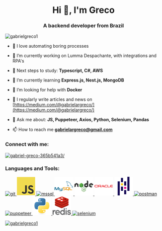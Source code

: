 <h1 align="center">Hi 👋, I'm Greco</h1>
<h3 align="center">A backend developer from Brazil</h3>

<p align="left"> <img src="https://komarev.com/ghpvc/?username=gabrielgreco1&label=Profile%20views&color=0e75b6&style=flat" alt="gabrielgreco1" /> </p>

- 🤖 I love automating boring processes

- 🔭 I’m currently working on Lumma Despachante, with integrations and RPA's

- 📄 Next steps to study: **Typescript, C#, AWS**

- 🌱 I’m currently learning **Express.js, Nest.js, MongoDB**

- 🤝 I’m looking for help with **Docker**

- 📝 I regularly write articles and news on [https://medium.com/@gabrielargreco/](https://medium.com/@gabrielargreco/)

- 💬 Ask me about: **JS, Puppeteer, Axios, Python, Selenium, Pandas**

- 📫 How to reach me **gabrielargreco@gmail.com**

<h3 align="left">Connect with me:</h3>
<p align="left">
<a href="https://linkedin.com/in/gabriel-greco-365b541a3/" target="blank"><img align="center" src="https://raw.githubusercontent.com/rahuldkjain/github-profile-readme-generator/master/src/images/icons/Social/linked-in-alt.svg" alt="gabriel-greco-365b541a3/" height="30" width="60" /></a>
</p>

<h3 align="left">Languages and Tools:</h3>
<p align="left"> <a href="https://git-scm.com/" target="_blank" rel="noreferrer"> <img src="https://www.vectorlogo.zone/logos/git-scm/git-scm-icon.svg" alt="git" width="60" height="60"/> </a> <a href="https://developer.mozilla.org/en-US/docs/Web/JavaScript" target="_blank" rel="noreferrer"> <img src="https://raw.githubusercontent.com/devicons/devicon/master/icons/javascript/javascript-original.svg" alt="javascript" width="60" height="60"/> </a> <a href="https://www.microsoft.com/en-us/sql-server" target="_blank" rel="noreferrer"> <img src="https://www.svgrepo.com/show/303229/microsoft-sql-server-logo.svg" alt="mssql" width="60" height="60"/> </a> <a href="https://www.mysql.com/" target="_blank" rel="noreferrer"> <img src="https://raw.githubusercontent.com/devicons/devicon/master/icons/mysql/mysql-original-wordmark.svg" alt="mysql" width="60" height="60"/> </a> <a href="https://nodejs.org" target="_blank" rel="noreferrer"> <img src="https://raw.githubusercontent.com/devicons/devicon/master/icons/nodejs/nodejs-original-wordmark.svg" alt="nodejs" width="60" height="60"/> </a> <a href="https://www.oracle.com/" target="_blank" rel="noreferrer"> <img src="https://raw.githubusercontent.com/devicons/devicon/master/icons/oracle/oracle-original.svg" alt="oracle" width="60" height="60"/> </a> <a href="https://pandas.pydata.org/" target="_blank" rel="noreferrer"> <img src="https://raw.githubusercontent.com/devicons/devicon/2ae2a900d2f041da66e950e4d48052658d850630/icons/pandas/pandas-original.svg" alt="pandas" width="60" height="60"/> </a> <a href="https://postman.com" target="_blank" rel="noreferrer"> <img src="https://www.vectorlogo.zone/logos/getpostman/getpostman-icon.svg" alt="postman" width="60" height="60"/> </a> <a href="https://github.com/puppeteer/puppeteer" target="_blank" rel="noreferrer"> <img src="https://www.vectorlogo.zone/logos/pptrdev/pptrdev-official.svg" alt="puppeteer" width="60" height="60"/> </a> <a href="https://www.python.org" target="_blank" rel="noreferrer"> <img src="https://raw.githubusercontent.com/devicons/devicon/master/icons/python/python-original.svg" alt="python" width="60" height="60"/> </a> <a href="https://redis.io" target="_blank" rel="noreferrer"> <img src="https://raw.githubusercontent.com/devicons/devicon/master/icons/redis/redis-original-wordmark.svg" alt="redis" width="60" height="60"/> </a> <a href="https://www.selenium.dev" target="_blank" rel="noreferrer"> <img src="https://raw.githubusercontent.com/detain/svg-logos/780f25886640cef088af994181646db2f6b1a3f8/svg/selenium-logo.svg" alt="selenium" width="60" height="60"/> </p>

<p><img align="center" src="https://github-readme-stats.vercel.app/api/top-langs?username=gabrielgreco1&show_icons=true&locale=en&layout=compact" alt="gabrielgreco1" /></p>
